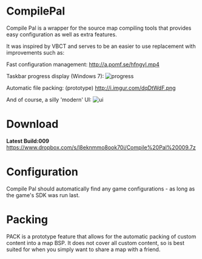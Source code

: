 CompilePal
==========

Compile Pal is a wrapper for the source map compiling tools that provides easy configuration as well as extra features.

It was inspired by VBCT and serves to be an easier to use replacement with improvements such as:

Fast configuration management:
http://a.pomf.se/hfngyl.mp4

Taskbar progress display (Windows 7):
![progress](http://zippy.gfycat.com/UnlawfulImpeccableGrosbeak.gif)

Automatic file packing: (prototype)
http://i.imgur.com/dqDtWdF.png

And of course, a silly 'modern' UI:
![ui](http://i.imgur.com/lR4SlKy.png)

Download
==========

**Latest Build:009**
https://www.dropbox.com/s/l8eknmmo8ook70i/Compile%20Pal%20009.7z


Configuration
==========

Compile Pal should automatically find any game configurations - as long as the game's SDK was run last.

Packing
==========
PACK is a prototype feature that allows for the automatic packing of custom content into a map BSP. It does not cover all custom content, so is best suited for when you simply want to share a map with a friend.


